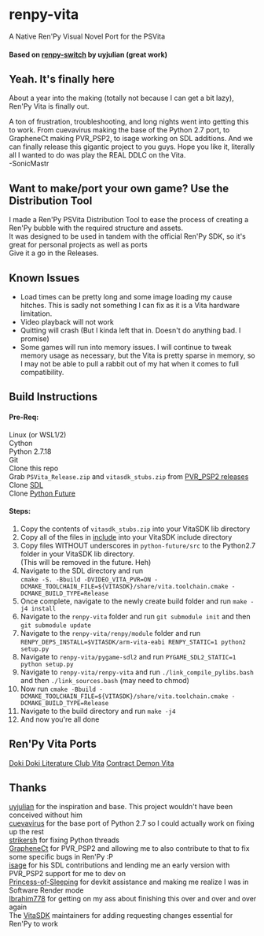 # renpy-vita
A Native Ren'Py Visual Novel Port for the PSVita<br>
#### Based on [renpy-switch](https://github.com/uyjulian/renpy-switch/) by uyjulian (great work)

## Yeah. It's finally here
About a year into the making (totally not because I can get a bit lazy), Ren'Py Vita is finally out.<br>

A ton of frustration, troubleshooting, and long nights went into getting this to work. From cuevavirus making the base of the Python 2.7 port, to GrapheneCt making PVR_PSP2, to isage working on SDL additions. And we can finally release this gigantic project to you guys. Hope you like it, literally all I wanted to do was play the REAL DDLC on the Vita.<br>
        -SonicMastr
        
## Want to make/port your own game? Use the Distribution Tool
I made a Ren'Py PSVita Distribution Tool to ease the process of creating a Ren'Py bubble with the required structure and assets.<br>
It was designed to be used in tandem with the official Ren'Py SDK, so it's great for personal projects as well as ports<br>
Give it a go in the Releases.
        
## Known Issues
- Load times can be pretty long and some image loading my cause hitches. This is sadly not something I can fix as it is a Vita hardware limitation.
- Video playback will not work
- Quitting will crash (But I kinda left that in. Doesn't do anything bad. I promise)
- Some games will run into memory issues. I will continue to tweak memory usage as necessary, but the Vita is pretty sparse in memory, so I may not be able to pull a rabbit out of my hat when it comes to full compatibility.

## Build Instructions 

#### Pre-Req: 
Linux (or WSL1/2)<br>
Cython<br> 
Python 2.7.18<br>
Git<br>
Clone this repo<br>
Grab `PSVita_Release.zip` and `vitasdk_stubs.zip` from [PVR_PSP2 releases](https://github.com/GrapheneCt/PVR_PSP2/releases)<br>
Clone [SDL](https://github.com/libsdl-org/SDL)<br>
Clone [Python Future](https://github.com/PythonCharmers/python-future)

#### Steps:
1. Copy the contents of `vitasdk_stubs.zip` into your VitaSDK lib directory
2. Copy all of the files in [include](https://github.com/GrapheneCt/PVR_PSP2/tree/main/include) into your VitaSDK include directory
3. Copy files WITHOUT underscores in `python-future/src` to the Python2.7 folder in your VitaSDK lib directory.<br>(This will be removed in the future. Heh)
4. Navigate to the SDL directory and run<br>`cmake -S. -Bbuild -DVIDEO_VITA_PVR=ON -DCMAKE_TOOLCHAIN_FILE=${VITASDK}/share/vita.toolchain.cmake -DCMAKE_BUILD_TYPE=Release`
5. Once complete, navigate to the newly create build folder and run `make -j4 install`
6. Navigate to the `renpy-vita` folder and run `git submodule init` and then `git submodule update`
6. Navigate to the `renpy-vita/renpy/module` folder and run `RENPY_DEPS_INSTALL=$VITASDK/arm-vita-eabi RENPY_STATIC=1 python2 setup.py`
7. Navigate to `renpy-vita/pygame-sdl2` and run `PYGAME_SDL2_STATIC=1 python setup.py`
8. Navigate to `renpy-vita/renpy-vita` and run `./link_compile_pylibs.bash` and then `./link_sources.bash` (may need to chmod)
9. Now run `cmake -Bbuild -DCMAKE_TOOLCHAIN_FILE=${VITASDK}/share/vita.toolchain.cmake -DCMAKE_BUILD_TYPE=Release`
10. Navigate to the build directory and run `make -j4`
11. And now you're all done

## Ren'Py Vita Ports
[Doki Doki Literature Club Vita](https://github.com/SonicMastr/Doki-Doki-Literature-Club-Vita)
[Contract Demon Vita](https://github.com/SonicMastr/Contract-Demon-Vita)

## Thanks

[uyjulian](https://github.com/uyjulian) for the inspiration and base. This project wouldn't have been conceived without him<br>
[cuevavirus](https://github.com/cuevavirus) for the base port of Python 2.7 so I could actually work on fixing up the rest<br>
[strikersh](https://github.com/strikersh) for fixing Python threads<br>
[GrapheneCt](https://github.com/GrapheneCt) for PVR_PSP2 and allowing me to also contribute to that to fix some specific bugs in Ren'Py :P<br>
[isage](https://github.com/isage) for his SDL contributions and lending me an early version with PVR_PSP2 support for me to dev on<br>
[Princess-of-Sleeping](https://github.com/Princess-of-Sleeping) for devkit assistance and making me realize I was in Software Render mode<br>
[Ibrahim778](https://github.com/Ibrahim778) for getting on my ass about finishing this over and over and over again<br>
The [VitaSDK](https://github.com/vitasdk) maintainers for adding requesting changes essential for Ren'Py to work<br>
